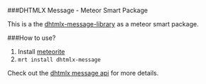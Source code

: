 ###DHTMLX Message - Meteor Smart Package

This is a the [dhtmlx-message-library](http://dhtmlx.github.com/message/) as a meteor smart package.

###How to use?

1. Install [meteorite](https://github.com/oortcloud/meteorite)
2. `mrt install dhtmlx-message`

Check out the [dhtmlx message api](https://github.com/DHTMLX/message) for more details.
